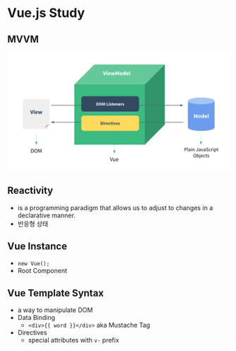 # Vue.js Study

## MVVM

<img src='./images/mvvm.png' />

## Reactivity

- is a programming paradigm that allows us to adjust to changes in a declarative manner.
- 반응형 상태

## Vue Instance

- `new Vue();`
- Root Component

## Vue Template Syntax

- a way to manipulate DOM
- Data Binding
  - `<div>{{ word }}</div>` aka Mustache Tag
- Directives
  - special attributes with `v-` prefix
